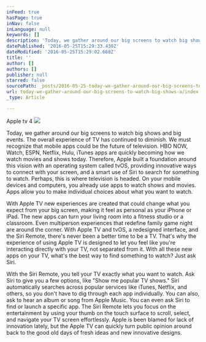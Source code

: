 ```yaml
---
inFeed: true
hasPage: true
inNav: false
inLanguage: null
keywords: []
description: 'Today, we gather around our big screens to watch big shows and big events. The overall experience of TV has continued to diminish. We must recognize that mobile apps could be the future of television. HBO NOW, Watch, ESPN, Netflix, Hulu, iTunes apps are quickly becoming how we watch movies and shows today. Therefore, Apple built a foundation around this vision with an operating system called tvOS, providing innovative ways to connect with your screen, and a smart use of Siri to search for something to watch. Perhaps, this is where television is headed. On your mobile devices and computers, you already use apps to watch shows and movies. Apps allow you to make individual choices about what you want to watch.'
datePublished: '2016-05-25T15:29:33.430Z'
dateModified: '2016-05-25T15:29:02.668Z'
title: ''
author: []
authors: []
publisher: null
starred: false
sourcePath: _posts/2016-05-25-today-we-gather-around-our-big-screens-to-watch-big-shows-a.md
url: today-we-gather-around-our-big-screens-to-watch-big-shows-a/index.html
_type: Article

---
```

Apple tv 4
![](https://the-grid-user-content.s3-us-west-2.amazonaws.com/3f29d611-e501-43b2-aedb-b1d5a1a763c7.jpg)

Today, we gather around our big screens to watch big shows and big events. The overall experience of TV has continued to diminish. We must recognize that mobile apps could be the future of television. HBO NOW, Watch, ESPN, Netflix, Hulu, iTunes apps are quickly becoming how we watch movies and shows today. Therefore, Apple built a foundation around this vision with an operating system called tvOS, providing innovative ways to connect with your screen, and a smart use of Siri to search for something to watch. Perhaps, this is where television is headed. On your mobile devices and computers, you already use apps to watch shows and movies. Apps allow you to make individual choices about what you want to watch.

With Apple TV new experiences are created that could change what you expect from your big screen, making it feel as personal as your iPhone or iPad. The new apps can turn your living room into a fitness studio or a classroom. Even multiperson experiences that redefine family game night are around the corner. With Apple TV and tvOS, a redesigned interface, and the Siri Remote, there's never been a better time to be a TV. That's why the experience of using Apple TV is designed to let you feel like you're interacting directly with your TV, not separated from it. With all these new apps on your TV, what's the best way to find something to watch? Just ask Siri.

With the Siri Remote, you tell your TV exactly what you want to watch. Ask Siri to give you a few options, like "Show me popular TV shows." Siri automatically searches across popular services like iTunes, Netflix, and others, so you don't have to dig through each app individually. You can also, ask to hear an album or song from Apple Music. You can even ask Siri to find or launch a specific app. The Siri Remote lets you focus on the entertainment by using your thumb on the touch surface to scroll, select, and navigate your TV screen effortlessly. Apple is been blamed for lack of innovation lately, but the Apple TV can quickly turn public opinion around back to the good old days of fresh ideas and new innovative designs.